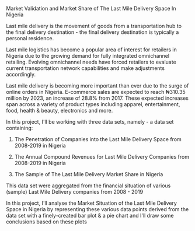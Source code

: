 
Market Validation and Market Share of The Last Mile Delivery Space In Nigeria

Last mile delivery is the movement of goods from a transportation hub to the final delivery destination - the final delivery destination is typically a personal residence.

Last mile logistics has become a popular area of interest for retailers in Nigeria due to the growing demand for fully integrated omnichannel retailing. Evolving omnichannel needs have forced retailers to evaluate current transportation network capabilities and make adjustments accordingly.

Last mile delivery is becoming more important than ever due to the surge of online orders in Nigeria. 
E-commerce sales are expected to reach ₦310.35 million  by 2023, an increase of 28.8% from 2017. These expected 
increases span across a variety of product types including apparel, entertainment, food, health & beauty, electronics and more.

In this project, I'll be working with three data sets, namely - a data set containing:

1. The Penetration of Companies into the Last Mile Delivery Space from 2008-2019 in Nigeria

2. The Annual Compound Revenues for Last Mile Delivery Companies from 2008-2019 in Nigeria

3. The Sample of The Last Mile Delivery Market Share in Nigeria

This data set were aggregated from the financial situation of various (sample) Last Mile Delivery companies from 2008 - 2019

In this project, I'll analyse the Market Situation of the Last Mile Delivery Space in Nigeria by representing these various data points derived from the data set with a finely-created bar plot & a pie chart and I'll draw some conclusions based on these plots
